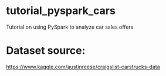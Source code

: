 # tutorial_pyspark_cars
Tutorial on using PySpark to analyze car sales offers
# Dataset source:
https://www.kaggle.com/austinreese/craigslist-carstrucks-data
